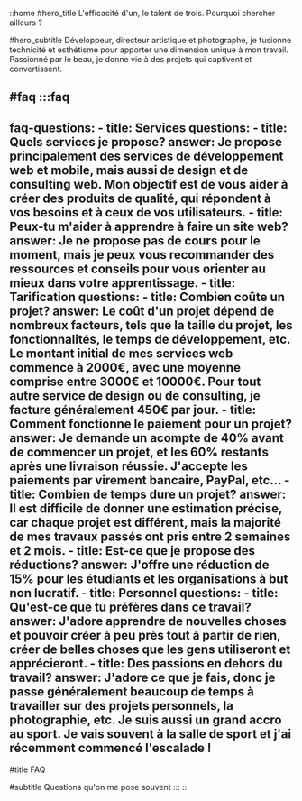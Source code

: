 ::home
#hero_title
L'efficacité d'un, le talent de trois.
Pourquoi chercher ailleurs ?

#hero_subtitle
Développeur, directeur artistique et photographe, je fusionne technicité et esthétisme pour apporter une dimension unique à mon travail.
Passionné par le beau, je donne vie à des projets qui captivent et convertissent.

#faq
 :::faq
 ---
  faq-questions:
    - title: Services
      questions:
        - title: Quels services je propose?
          answer: Je propose principalement des services de développement web et mobile, mais aussi de design et de consulting web. Mon objectif est de vous aider à créer des produits de qualité, qui répondent à vos besoins et à ceux de vos utilisateurs.
        - title: Peux-tu m'aider à apprendre à faire un site web?
          answer: Je ne propose pas de cours pour le moment, mais je peux vous recommander des ressources et conseils pour vous orienter au mieux dans votre apprentissage.
    - title: Tarification
      questions:
        - title: Combien coûte un projet?
          answer: Le coût d'un projet dépend de nombreux facteurs, tels que la taille du projet, les fonctionnalités, le temps de développement, etc. Le montant initial de mes services web commence à 2000€, avec une moyenne comprise entre 3000€ et 10000€. Pour tout autre service de design ou de consulting, je facture généralement 450€ par jour.
        - title: Comment fonctionne le paiement pour un projet?
          answer: Je demande un acompte de 40% avant de commencer un projet, et les 60% restants après une livraison réussie. J'accepte les paiements par virement bancaire, PayPal, etc...
        - title: Combien de temps dure un projet?
          answer: Il est difficile de donner une estimation précise, car chaque projet est différent, mais la majorité de mes travaux passés ont pris entre 2 semaines et 2 mois.
        - title: Est-ce que je propose des réductions?
          answer: J'offre une réduction de 15% pour les étudiants et les organisations à but non lucratif.
    - title: Personnel
      questions:
        - title: Qu'est-ce que tu préfères dans ce travail?
          answer: J'adore apprendre de nouvelles choses et pouvoir créer à peu près tout à partir de rien, créer de belles choses que les gens utiliseront et apprécieront.
        - title: Des passions en dehors du travail?
          answer: J'adore ce que je fais, donc je passe généralement beaucoup de temps à travailler sur des projets personnels, la photographie, etc. Je suis aussi un grand accro au sport. Je vais souvent à la salle de sport et j'ai récemment commencé l'escalade !
 ---
 #title
 FAQ

 #subtitle 
 Questions qu'on me pose souvent
 :::
::
